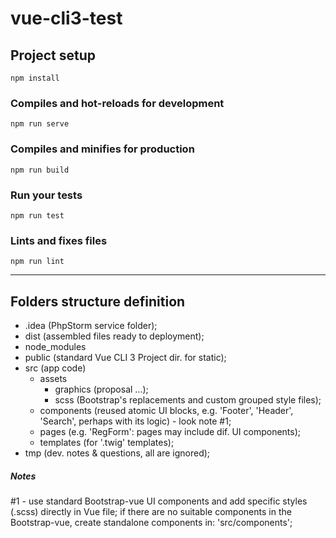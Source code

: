 # vue-cli3-test

## Project setup
```
npm install
```

### Compiles and hot-reloads for development
```
npm run serve
```

### Compiles and minifies for production
```
npm run build
```

### Run your tests
```
npm run test
```

### Lints and fixes files
```
npm run lint
```

---

## Folders structure definition

- .idea (PhpStorm service folder);
- dist (assembled files ready to deployment);
- node_modules
- public (standard Vue CLI 3 Project dir. for static);
- src (app code)
  - assets
    - graphics (proposal ...);
    - scss (Bootstrap's replacements and custom grouped style files);
  - components (reused atomic UI blocks, e.g. 'Footer', 'Header', 'Search', perhaps with its logic) - look note #1;
  - pages (e.g. 'RegForm': pages may include dif. UI components);
  - templates (for '.twig' templates);
- tmp (dev. notes & questions, all are ignored);

##### Notes

#1 - use standard Bootstrap-vue UI components and add specific styles (.scss) directly in Vue file; if there are no suitable components in the Bootstrap-vue, create standalone components in: 'src/components';
